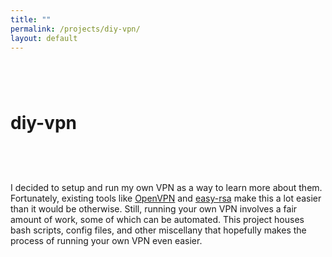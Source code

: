 ```yaml
---
title: ""
permalink: /projects/diy-vpn/
layout: default
---
```


# diy-vpn <a href="https://github.com/zbo14/diy-vpn"><svg class="svg-icon" style="vertical-align:middle"><use xlink:href="{{ '/assets/minima-social-icons.svg#github' | relative_url }}"></use></svg></a>

I decided to setup and run my own VPN as a way to learn more about them. Fortunately, existing tools like [OpenVPN](https://openvpn.net/) and [easy-rsa](https://github.com/OpenVPN/easy-rsa) make this a lot easier than it would be otherwise. Still, running your own VPN involves a fair amount of work, some of which can be automated. This project houses bash scripts, config files, and other miscellany that hopefully makes the process of running your own VPN even easier.

